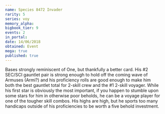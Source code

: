 ```yaml
---
name: Species 8472 Invader
rarity: 5
series: voy
memory_alpha:
bigbook_tier: 9
events: 2
in_portal:
date: 14/06/2018
obtained: Event
mega: true
published: true
---
```


Bases strongly reminiscent of One, but thankfully a better card. His #2 SEC/SCI gauntlet pair is strong enough to hold off the coming wave of Armuses (Armi?) and his proficiency rolls are good enough to make him both the best gauntlet total for 2-skill crew and the #1 2-skill voyager. While his first star is obviously the most important, if you happen to stumble upon some stars for him in otherwise poor beholds, he can be a voyage player for one of the tougher skill combos. His highs are high, but he sports too many handicaps outside of his proficiencies to be worth a five behold investment.
